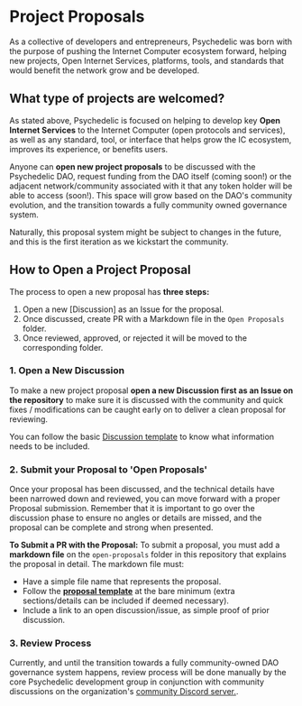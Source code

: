 # Project Proposals
As a collective of developers and entrepreneurs, Psychedelic was born with the purpose of pushing the Internet Computer ecosystem forward, helping new projects, Open Internet Services, platforms, tools, and standards that would benefit the network grow and be developed.

## What type of projects are welcomed?

As stated above, Psychedelic is focused on helping to develop key **Open Internet Services** to the Internet Computer (open protocols and services), as well as any standard, tool, or interface that helps grow the IC ecosystem, improves its experience, or benefits users.

Anyone can **open new project proposals** to be discussed with the Psychedelic DAO, request funding from the DAO itself (coming soon!) or the adjacent network/community associated with it that any token holder will be able to access (soon!). This space will grow based on the DAO's community evolution, and the transition towards a fully community owned governance system. 

Naturally, this proposal system might be subject to changes in the future, and this is the first iteration as we kickstart the community.

## How to Open a Project Proposal

The process to open a new proposal has **three steps:**

1. Open a new [Discussion] as an Issue for the proposal.
2. Once discussed, create PR with a Markdown file in the `Open Proposals` folder.
3. Once reviewed, approved, or rejected it will be moved to the corresponding folder.


### 1. Open a New Discussion
To make a new project proposal **open a new Discussion first as an Issue on the repository** to make sure it is discussed with the community and quick fixes / modifications can be caught early on to deliver a clean proposal for reviewing.

You can follow the basic [Discussion template](https://github.com/PsychedelicDAO/project-proposals/issues/1) to know what information needs to be included.

### 2. Submit your Proposal to 'Open Proposals'

Once your proposal has been discussed, and the technical details have been narrowed down and reviewed, you can move forward with a proper Proposal submission. Remember that it is important to go over the discussion phase to ensure no angles or details are missed, and the proposal can be complete and strong when presented.

**To Submit a PR with the Proposal:**
To submit a proposal, you must add a **markdown file** on the `open-proposals` folder in this repository that explains the proposal in detail. The markdown file must:

- Have a simple file name that represents the proposal.
- Follow the **[proposal template](https://github.com/PsychedelicDAO/project-proposals/blob/main/open-proposals/template.md)** at the bare minimum (extra sections/details can be included if deemed necessary).
- Include a link to an open discussion/issue, as simple proof of prior discussion.

### 3. Review Process

Currently, and until the transition towards a fully community-owned DAO governance system happens, review process will be done manually by the core Psychedelic development group in conjunction with community discussions on the organization's [community Discord server.](https://discord.gg/yVEcEzmrgm).

